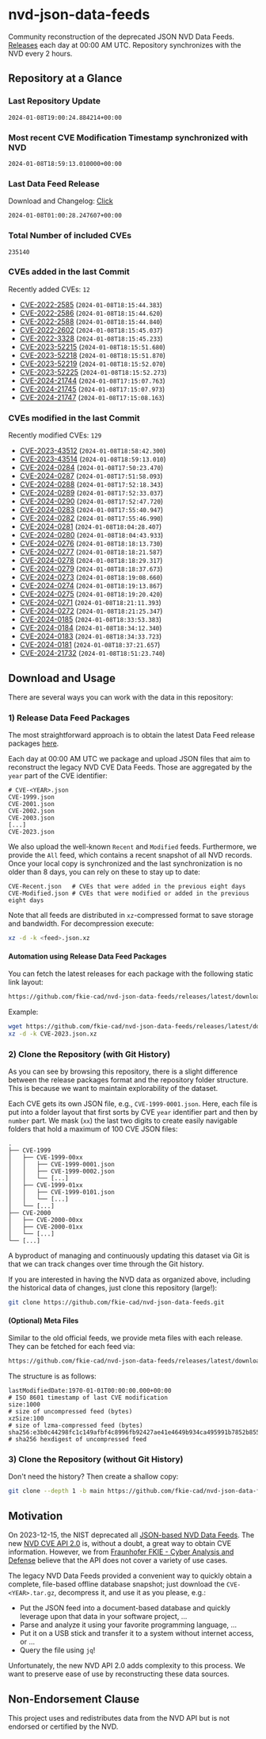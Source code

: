 # nvd-json-data-feeds

Community reconstruction of the deprecated JSON NVD Data Feeds. 
[Releases](https://github.com/fkie-cad/nvd-json-data-feeds/releases/latest) each day at 00:00 AM UTC.
Repository synchronizes with the NVD every 2 hours.

## Repository at a Glance

### Last Repository Update

```plain
2024-01-08T19:00:24.884214+00:00
```

### Most recent CVE Modification Timestamp synchronized with NVD

```plain
2024-01-08T18:59:13.010000+00:00
```

### Last Data Feed Release

Download and Changelog: [Click](https://github.com/fkie-cad/nvd-json-data-feeds/releases/latest)

```plain
2024-01-08T01:00:28.247607+00:00
```

### Total Number of included CVEs

```plain
235140
```

### CVEs added in the last Commit

Recently added CVEs: `12`

* [CVE-2022-2585](CVE-2022/CVE-2022-25xx/CVE-2022-2585.json) (`2024-01-08T18:15:44.383`)
* [CVE-2022-2586](CVE-2022/CVE-2022-25xx/CVE-2022-2586.json) (`2024-01-08T18:15:44.620`)
* [CVE-2022-2588](CVE-2022/CVE-2022-25xx/CVE-2022-2588.json) (`2024-01-08T18:15:44.840`)
* [CVE-2022-2602](CVE-2022/CVE-2022-26xx/CVE-2022-2602.json) (`2024-01-08T18:15:45.037`)
* [CVE-2022-3328](CVE-2022/CVE-2022-33xx/CVE-2022-3328.json) (`2024-01-08T18:15:45.233`)
* [CVE-2023-52215](CVE-2023/CVE-2023-522xx/CVE-2023-52215.json) (`2024-01-08T18:15:51.680`)
* [CVE-2023-52218](CVE-2023/CVE-2023-522xx/CVE-2023-52218.json) (`2024-01-08T18:15:51.870`)
* [CVE-2023-52219](CVE-2023/CVE-2023-522xx/CVE-2023-52219.json) (`2024-01-08T18:15:52.070`)
* [CVE-2023-52225](CVE-2023/CVE-2023-522xx/CVE-2023-52225.json) (`2024-01-08T18:15:52.273`)
* [CVE-2024-21744](CVE-2024/CVE-2024-217xx/CVE-2024-21744.json) (`2024-01-08T17:15:07.763`)
* [CVE-2024-21745](CVE-2024/CVE-2024-217xx/CVE-2024-21745.json) (`2024-01-08T17:15:07.973`)
* [CVE-2024-21747](CVE-2024/CVE-2024-217xx/CVE-2024-21747.json) (`2024-01-08T17:15:08.163`)


### CVEs modified in the last Commit

Recently modified CVEs: `129`

* [CVE-2023-43512](CVE-2023/CVE-2023-435xx/CVE-2023-43512.json) (`2024-01-08T18:58:42.300`)
* [CVE-2023-43514](CVE-2023/CVE-2023-435xx/CVE-2023-43514.json) (`2024-01-08T18:59:13.010`)
* [CVE-2024-0284](CVE-2024/CVE-2024-02xx/CVE-2024-0284.json) (`2024-01-08T17:50:23.470`)
* [CVE-2024-0287](CVE-2024/CVE-2024-02xx/CVE-2024-0287.json) (`2024-01-08T17:51:58.093`)
* [CVE-2024-0288](CVE-2024/CVE-2024-02xx/CVE-2024-0288.json) (`2024-01-08T17:52:18.343`)
* [CVE-2024-0289](CVE-2024/CVE-2024-02xx/CVE-2024-0289.json) (`2024-01-08T17:52:33.037`)
* [CVE-2024-0290](CVE-2024/CVE-2024-02xx/CVE-2024-0290.json) (`2024-01-08T17:52:47.720`)
* [CVE-2024-0283](CVE-2024/CVE-2024-02xx/CVE-2024-0283.json) (`2024-01-08T17:55:40.947`)
* [CVE-2024-0282](CVE-2024/CVE-2024-02xx/CVE-2024-0282.json) (`2024-01-08T17:55:46.990`)
* [CVE-2024-0281](CVE-2024/CVE-2024-02xx/CVE-2024-0281.json) (`2024-01-08T18:04:28.407`)
* [CVE-2024-0280](CVE-2024/CVE-2024-02xx/CVE-2024-0280.json) (`2024-01-08T18:04:43.933`)
* [CVE-2024-0276](CVE-2024/CVE-2024-02xx/CVE-2024-0276.json) (`2024-01-08T18:18:13.730`)
* [CVE-2024-0277](CVE-2024/CVE-2024-02xx/CVE-2024-0277.json) (`2024-01-08T18:18:21.587`)
* [CVE-2024-0278](CVE-2024/CVE-2024-02xx/CVE-2024-0278.json) (`2024-01-08T18:18:29.317`)
* [CVE-2024-0279](CVE-2024/CVE-2024-02xx/CVE-2024-0279.json) (`2024-01-08T18:18:37.673`)
* [CVE-2024-0273](CVE-2024/CVE-2024-02xx/CVE-2024-0273.json) (`2024-01-08T18:19:08.660`)
* [CVE-2024-0274](CVE-2024/CVE-2024-02xx/CVE-2024-0274.json) (`2024-01-08T18:19:13.867`)
* [CVE-2024-0275](CVE-2024/CVE-2024-02xx/CVE-2024-0275.json) (`2024-01-08T18:19:20.420`)
* [CVE-2024-0271](CVE-2024/CVE-2024-02xx/CVE-2024-0271.json) (`2024-01-08T18:21:11.393`)
* [CVE-2024-0272](CVE-2024/CVE-2024-02xx/CVE-2024-0272.json) (`2024-01-08T18:21:25.347`)
* [CVE-2024-0185](CVE-2024/CVE-2024-01xx/CVE-2024-0185.json) (`2024-01-08T18:33:53.383`)
* [CVE-2024-0184](CVE-2024/CVE-2024-01xx/CVE-2024-0184.json) (`2024-01-08T18:34:12.340`)
* [CVE-2024-0183](CVE-2024/CVE-2024-01xx/CVE-2024-0183.json) (`2024-01-08T18:34:33.723`)
* [CVE-2024-0181](CVE-2024/CVE-2024-01xx/CVE-2024-0181.json) (`2024-01-08T18:37:21.657`)
* [CVE-2024-21732](CVE-2024/CVE-2024-217xx/CVE-2024-21732.json) (`2024-01-08T18:51:23.740`)


## Download and Usage

There are several ways you can work with the data in this repository:

### 1) Release Data Feed Packages

The most straightforward approach is to obtain the latest Data Feed release packages [here](https://github.com/fkie-cad/nvd-json-data-feeds/releases/latest).

Each day at 00:00 AM UTC we package and upload JSON files that aim to reconstruct the legacy NVD CVE Data Feeds.
Those are aggregated by the `year` part of the CVE identifier:

```
# CVE-<YEAR>.json
CVE-1999.json
CVE-2001.json
CVE-2002.json
CVE-2003.json
[...]
CVE-2023.json
```

We also upload the well-known `Recent` and `Modified` feeds.
Furthermore, we provide the `All` feed, which contains a recent snapshot of all NVD records.
Once your local copy is synchronized and the last synchronization is no older than 8 days, you can rely on these to stay up to date:

```plain
CVE-Recent.json   # CVEs that were added in the previous eight days
CVE-Modified.json # CVEs that were modified or added in the previous eight days
```

Note that all feeds are distributed in `xz`-compressed format to save storage and bandwidth.
For decompression execute:

```sh
xz -d -k <feed>.json.xz
```


#### Automation using Release Data Feed Packages

You can fetch the latest releases for each package with the following static link layout:

```sh
https://github.com/fkie-cad/nvd-json-data-feeds/releases/latest/download/CVE-<YEAR>.json.xz
```

Example:

```sh
wget https://github.com/fkie-cad/nvd-json-data-feeds/releases/latest/download/CVE-2023.json.xz
xz -d -k CVE-2023.json.xz
```



### 2) Clone the Repository (with Git History)

As you can see by browsing this repository, there is a slight difference between the release packages format and the repository folder structure.
This is because we want to maintain explorability of the dataset.

Each CVE gets its own JSON file, e.g., `CVE-1999-0001.json`.
Here, each file is put into a folder layout that first sorts by CVE `year` identifier part and then by `number` part.
We mask (`xx`) the last two digits to create easily navigable folders that hold a maximum of 100 CVE JSON files:

```plain
.
├── CVE-1999
│   ├── CVE-1999-00xx
│   │   ├── CVE-1999-0001.json
│   │   ├── CVE-1999-0002.json
│   │   └── [...]
│   ├── CVE-1999-01xx
│   │   ├── CVE-1999-0101.json
│   │   └── [...]
│   └── [...]
├── CVE-2000
│   ├── CVE-2000-00xx
│   ├── CVE-2000-01xx
│   └── [...]
└── [...]
```

A byproduct of managing and continuously updating this dataset via Git is that we can track changes over time through the Git history.

If you are interested in having the NVD data as organized above, including the historical data of changes, just clone this repository (large!):

```sh
git clone https://github.com/fkie-cad/nvd-json-data-feeds.git
```

#### (Optional) Meta Files

Similar to the old official feeds, we provide meta files with each release. They can be fetched for each feed via:

```sh
https://github.com/fkie-cad/nvd-json-data-feeds/releases/latest/download/CVE-<YEAR>.meta
```

The structure is as follows:

```plain
lastModifiedDate:1970-01-01T00:00:00.000+00:00                          # ISO 8601 timestamp of last CVE modification
size:1000                                                               # size of uncompressed feed (bytes)
xzSize:100                                                              # size of lzma-compressed feed (bytes)
sha256:e3b0c44298fc1c149afbf4c8996fb92427ae41e4649b934ca495991b7852b855 # sha256 hexdigest of uncompressed feed
```


### 3) Clone the Repository (without Git History)

Don't need the history? Then create a shallow copy:

```sh
git clone --depth 1 -b main https://github.com/fkie-cad/nvd-json-data-feeds.git
```

## Motivation

On 2023-12-15, the NIST deprecated all [JSON-based NVD Data Feeds](https://nvd.nist.gov/vuln/data-feeds#divRetirementBanner-1).
The new [NVD CVE API 2.0](https://nvd.nist.gov/developers/vulnerabilities) is, without a doubt, a great way to obtain CVE information.
However, we from [Fraunhofer FKIE - Cyber Analysis and Defense](https://www.fkie.fraunhofer.de/en/departments/cad.html) believe that the API does not cover a variety of use cases.

The legacy NVD Data Feeds provided a convenient way to quickly obtain a complete, file-based offline database snapshot; just download the `CVE-<YEAR>.tar.gz`, decompress it, and use it as you please, e.g.:

* Put the JSON feed into a document-based database and quickly leverage upon that data in your software project, ...
* Parse and analyze it using your favorite programming language, ...
* Put it on a USB stick and transfer it to a system without internet access, or ...
* Query the file using `jq`!

Unfortunately, the new NVD API 2.0 adds complexity to this process.
We want to preserve ease of use by reconstructing these data sources.

## Non-Endorsement Clause

This project uses and redistributes data from the NVD API but is not endorsed or certified by the NVD.